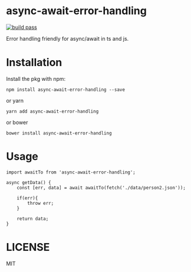 # async-await-error-handling
[![build pass](https://api.travis-ci.org/dwqs/async-await-error-handling.svg?branch=master)](https://travis-ci.org/dwqs/async-await-error-handling)

Error handling friendly for async/await in ts and js.

# Installation
Install the pkg with npm:

```
npm install async-await-error-handling --save
```

or yarn

```
yarn add async-await-error-handling
```

or bower

```
bower install async-await-error-handling
```

# Usage

```
import awaitTo from 'async-await-error-handling';

async getData() {
    const [err, data] = await awaitTo(fetch('./data/person2.json'));
    
    if(err){
        throw err;
    }

    return data;
}
```

# LICENSE
MIT
